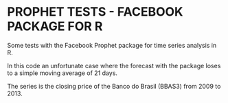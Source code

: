 # PROPHET TESTS - FACEBOOK PACKAGE FOR R

Some tests with the Facebook Prophet package for time series analysis in R. 

In this code an unfortunate case where the forecast with the package loses to a simple moving average of 21 days. 

The series is the closing price of the Banco do Brasil (BBAS3) from 2009 to 2013.
